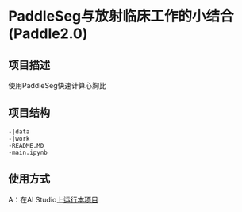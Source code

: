 # PaddleSeg与放射临床工作的小结合(Paddle2.0)

## 项目描述
使用PaddleSeg快速计算心胸比

## 项目结构
```
-|data
-|work
-README.MD
-main.ipynb
```
## 使用方式
A：在AI Studio上[运行本项目](https://aistudio.baidu.com/aistudio/projectdetail/1438719)

